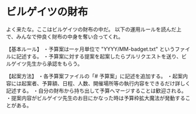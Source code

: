 ビルゲイツの財布
======

よく来たな。ここはビルゲイツの財布の中だ。
以下の運用ルールを読んだ上で、みんなで仲良く財布の中身を奪い合ってくれ。

【基本ルール】
・予算案は一ヶ月単位で "YYYY/MM-badget.txt" というファイルに記述する。
・予算案に対する提案を起案したらプルリクエストを送り、ビルゲイツ先生から承認をもらう。

【起案方法】
・各予算案ファイルの「# 予算案」に記述を追加する。
・起案内容には起案者、予算額、日程、人数、開催場所等の執行内容をできるだけ詳しく記述する。
・自分の財布から持ち出して予算へマージすることは歓迎される。
・提案内容がビルゲイツ先生のお目にかなった時は予算枠拡大魔法が発動することがある。
